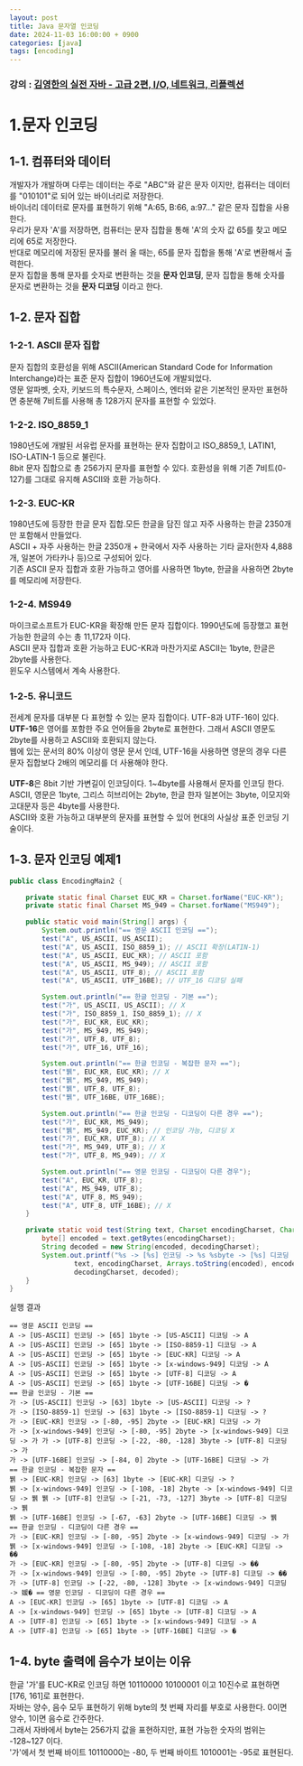 ```yaml
---
layout: post
title: Java 문자열 인코딩
date: 2024-11-03 16:00:00 + 0900
categories: [java]
tags: [encoding]
---
```


### 강의 : [김영한의 실전 자바 - 고급 2편, I/O, 네트워크, 리플렉션](https://www.inflearn.com/course/%EA%B9%80%EC%98%81%ED%95%9C%EC%9D%98-%EC%8B%A4%EC%A0%84-%EC%9E%90%EB%B0%94-%EA%B3%A0%EA%B8%89-2/dashboard)

# 1.문자 인코딩

## 1-1. 컴퓨터와 데이터
개발자가 개발하며 다루는 데이터는 주로 "ABC"와 같은 문자 이지만, 컴퓨터는 데이터를 "010101"로 되어 있는 바이너리로 저장한다.   
바이너리 데이터로 문자를 표현하기 위해 "A:65, B:66, a:97..." 같은 문자 집합을 사용한다.   
우리가 문자 'A'를 저장하면, 컴퓨터는 문자 집합을 통해 'A'의 숫자 값 65를 찾고 메모리에 65로 저장한다.   
반대로 메모리에 저장된 문자를 불러 올 때는, 65를 문자 집합을 통해 'A'로 변환해서 출력한다.    
문자 집합을 통해 문자를 숫자로 변환하는 것을 **문자 인코딩**, 문자 집합을 통해 숫자를 문자로 변환하는 것을 **문자 디코딩** 이라고 한다.   

## 1-2. 문자 집합

### 1-2-1. ASCII 문자 집합
문자 집합의 호환성을 위해 ASCII(American Standard Code for Information Interchange)라는 표준 문자 집합이 1960년도에 개발되었다.   
영문 알파벳, 숫자, 키보드의 특수문자, 스페이스, 엔터와 같은 기본적인 문자만 표현하면 충분해 7비트를 사용해 총 128가지 문자를 표현할 수 있었다.   

### 1-2-2. ISO_8859_1
1980년도에 개발된 서유럽 문자를 표현하는 문자 집합이고 ISO_8859_1, LATIN1, ISO-LATIN-1 등으로 불린다.    
8bit 문자 집합으로 총 256가지 문자를 표현할 수 있다. 호환성을 위해 기존 7비트(0-127)를 그대로 유지해 ASCII와 호환 가능하다.    

### 1-2-3. EUC-KR
1980년도에 등장한 한글 문자 집합.모든 한글을 담진 않고 자주 사용하는 한글 2350개만 포함해서 만들었다.   
ASCII + 자주 사용하는 한글 2350개 + 한국에서 자주 사용하는 기타 글자(한자 4,888개, 일본어 가타카나 등)으로 구성되어 있다.   
기존 ASCII 문자 집합과 호환 가능하고 영어를 사용하면 1byte, 한글을 사용하면 2byte를 메모리에 저장한다.   

### 1-2-4. MS949
마이크로소프트가 EUC-KR을 확장해 만든 문자 집합이다. 1990년도에 등장했고 표현 가능한 한글의 수는 총 11,172자 이다.   
ASCII 문자 집합과 호환 가능하고 EUC-KR과 마찬가지로 ASCII는 1byte, 한글은 2byte를 사용한다.    
윈도우 시스템에서 계속 사용한다.   


### 1-2-5. 유니코드
전세계 문자를 대부분 다 표현할 수 있는 문자 집합이다. UTF-8과 UTF-16이 있다.   
**UTF-16**은 영어를 포함한 주요 언어들을 2byte로 표현한다. 그래서 ASCII 영문도 2byte를 사용하고 ASCII와 호환되지 않는다.   
웹에 있는 문서의 80% 이상이 영문 문서 인데, UTF-16을 사용하면 영문의 경우 다른 문자 집합보다 2배의 메모리를 더 사용해야 한다.   
<br/>
**UTF-8**은 8bit 기반 가변길이 인코딩이다. 1~4byte를 사용해서 문자를 인코딩 한다.   
ASCII, 영문은 1byte, 그리스 히브리어는 2byte, 한글 한자 일본어는 3byte, 이모지와 고대문자 등은 4byte를 사용한다.   
ASCII와 호환 가능하고 대부분의 문자를 표현할 수 있어 현대의 사실상 표준 인코딩 기술이다.   

## 1-3. 문자 인코딩 예제1

```java
public class EncodingMain2 {

    private static final Charset EUC_KR = Charset.forName("EUC-KR");
    private static final Charset MS_949 = Charset.forName("MS949");

    public static void main(String[] args) {
        System.out.println("== 영문 ASCII 인코딩 ==");
        test("A", US_ASCII, US_ASCII);
        test("A", US_ASCII, ISO_8859_1); // ASCII 확장(LATIN-1)
        test("A", US_ASCII, EUC_KR); // ASCII 포함
        test("A", US_ASCII, MS_949); // ASCII 포함
        test("A", US_ASCII, UTF_8); // ASCII 포함
        test("A", US_ASCII, UTF_16BE); // UTF_16 디코딩 실패

        System.out.println("== 한글 인코딩 - 기본 ==");
        test("가", US_ASCII, US_ASCII); // X
        test("가", ISO_8859_1, ISO_8859_1); // X
        test("가", EUC_KR, EUC_KR);
        test("가", MS_949, MS_949);
        test("가", UTF_8, UTF_8);
        test("가", UTF_16, UTF_16);

        System.out.println("== 한글 인코딩 - 복잡한 문자 ==");
        test("뷁", EUC_KR, EUC_KR); // X
        test("뷁", MS_949, MS_949);
        test("뷁", UTF_8, UTF_8);
        test("뷁", UTF_16BE, UTF_16BE);

        System.out.println("== 한글 인코딩 - 디코딩이 다른 경우 ==");
        test("가", EUC_KR, MS_949);
        test("뷁", MS_949, EUC_KR); // 인코딩 가능, 디코딩 X
        test("가", EUC_KR, UTF_8); // X
        test("가", MS_949, UTF_8); // X
        test("가", UTF_8, MS_949); // X

        System.out.println("== 영문 인코딩 - 디코딩이 다른 경우");
        test("A", EUC_KR, UTF_8);
        test("A", MS_949, UTF_8);
        test("A", UTF_8, MS_949);
        test("A", UTF_8, UTF_16BE); // X
    }

    private static void test(String text, Charset encodingCharset, Charset decodingCharset) {
        byte[] encoded = text.getBytes(encodingCharset);
        String decoded = new String(encoded, decodingCharset);
        System.out.printf("%s -> [%s] 인코딩 -> %s %sbyte -> [%s] 디코딩 -> %s\n",
                text, encodingCharset, Arrays.toString(encoded), encoded.length,
                decodingCharset, decoded);
    }
}
```

실행 결과
```
== 영문 ASCII 인코딩 ==
A -> [US-ASCII] 인코딩 -> [65] 1byte -> [US-ASCII] 디코딩 -> A
A -> [US-ASCII] 인코딩 -> [65] 1byte -> [ISO-8859-1] 디코딩 -> A
A -> [US-ASCII] 인코딩 -> [65] 1byte -> [EUC-KR] 디코딩 -> A
A -> [US-ASCII] 인코딩 -> [65] 1byte -> [x-windows-949] 디코딩 -> A
A -> [US-ASCII] 인코딩 -> [65] 1byte -> [UTF-8] 디코딩 -> A
A -> [US-ASCII] 인코딩 -> [65] 1byte -> [UTF-16BE] 디코딩 -> �
== 한글 인코딩 - 기본 ==
가 -> [US-ASCII] 인코딩 -> [63] 1byte -> [US-ASCII] 디코딩 -> ?
가 -> [ISO-8859-1] 인코딩 -> [63] 1byte -> [ISO-8859-1] 디코딩 -> ?
가 -> [EUC-KR] 인코딩 -> [-80, -95] 2byte -> [EUC-KR] 디코딩 -> 가
가 -> [x-windows-949] 인코딩 -> [-80, -95] 2byte -> [x-windows-949] 디코딩 -> 가 가 -> [UTF-8] 인코딩 -> [-22, -80, -128] 3byte -> [UTF-8] 디코딩 -> 가
가 -> [UTF-16BE] 인코딩 -> [-84, 0] 2byte -> [UTF-16BE] 디코딩 -> 가
== 한글 인코딩 - 복잡한 문자 ==
뷁 -> [EUC-KR] 인코딩 -> [63] 1byte -> [EUC-KR] 디코딩 -> ?
뷁 -> [x-windows-949] 인코딩 -> [-108, -18] 2byte -> [x-windows-949] 디코딩 -> 뷁 뷁 -> [UTF-8] 인코딩 -> [-21, -73, -127] 3byte -> [UTF-8] 디코딩 -> 뷁
뷁 -> [UTF-16BE] 인코딩 -> [-67, -63] 2byte -> [UTF-16BE] 디코딩 -> 뷁
== 한글 인코딩 - 디코딩이 다른 경우 ==
가 -> [EUC-KR] 인코딩 -> [-80, -95] 2byte -> [x-windows-949] 디코딩 -> 가
뷁 -> [x-windows-949] 인코딩 -> [-108, -18] 2byte -> [EUC-KR] 디코딩 -> ��
가 -> [EUC-KR] 인코딩 -> [-80, -95] 2byte -> [UTF-8] 디코딩 -> ��
가 -> [x-windows-949] 인코딩 -> [-80, -95] 2byte -> [UTF-8] 디코딩 -> ��
가 -> [UTF-8] 인코딩 -> [-22, -80, -128] 3byte -> [x-windows-949] 디코딩 -> 媛� == 영문 인코딩 - 디코딩이 다른 경우 ==
A -> [EUC-KR] 인코딩 -> [65] 1byte -> [UTF-8] 디코딩 -> A
A -> [x-windows-949] 인코딩 -> [65] 1byte -> [UTF-8] 디코딩 -> A
A -> [UTF-8] 인코딩 -> [65] 1byte -> [x-windows-949] 디코딩 -> A
A -> [UTF-8] 인코딩 -> [65] 1byte -> [UTF-16BE] 디코딩 -> �
```

## 1-4. byte 출력에 음수가 보이는 이유

한글 '가'를 EUC-KR로 인코딩 하면 10110000 10100001 이고 10진수로 표현하면 [176, 161]로 표현한다.   
자바는 양수, 음수 모두 표현하기 위해 byte의 첫 번째 자리를 부호로 사용한다. 0이면 양수, 1이면 음수로 간주한다.   
그래서 자바에서 byte는 256가지 값을 표현하지만, 표현 가능한 숫자의 범위는 -128~127 이다.   
'가'에서 첫 번째 바이트 10110000는 -80, 두 번째 바이트 1010001는 -95로 표현된다.   